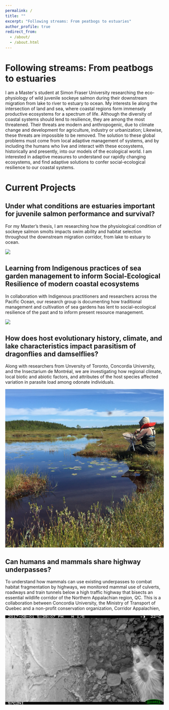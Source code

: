```yaml
---
permalink: /
title: ""
excerpt: "Following streams: From peatbogs to estuaries"
author_profile: true
redirect_from: 
  - /about/
  - /about.html
---
```

  
Following streams: From peatbogs to estuaries
=====
I am a Master's student at Simon Fraser University researching the eco-physiology of wild juvenile sockeye salmon during their downstream migration from lake to river to estuary to ocean. My interests lie along the intersection of land and sea, where coastal regions form immensely productive ecosystems for a spectrum of life. Although the diversity of coastal systems should lend to resilience, they are among the most threatened. Their threats are modern and anthropogenic, due to climate change and development for agriculture, industry or urbanization; Likewise, these threats are impossible to be removed. The solution to these global problems must come from local adaptive management of systems, and by including the humans who live and interact with these ecosystems, historically and presently, into our models of the ecological world. I am interested in adaptive measures to understand our rapidly changing ecosystems, and find adaptive solutions to confer social-ecological resilience to our coastal systems. 
  
Current Projects
=====
  
Under what conditions are estuaries important for juvenile salmon performance and survival?
-----
For my Master’s thesis, I am researching how the physiological condition of sockeye salmon smolts impacts swim ability and habitat selection throughout the downstream migration corridor, from lake to estuary to ocean.

![](/images/profile.jpg)

Learning from Indigenous practices of sea garden management to inform Social-Ecological Resilience of modern coastal ecosystems
-----
In collaboration with Indigenous practitioners and researchers across the Pacific Ocean, our research group is documenting how traditional management and cultivation of sea gardens has lent to social-ecological resilience of the past and to inform present resource management.

![](/images/clamgarden6.jpg)

How does host evolutionary history, climate, and lake characteristics impact parasitism of dragonflies and damselflies?
-----
Along with researchers from Unversity of Toronto, Concordia University, and the Insectarium de Montréal, we are investigating how regional climate, local biotic and abiotic factors, and attributes of the host species affected variation in parasite load among odonate individuals.

![](/images/odemite3.jpeg)
  
Can humans and mammals share highway underpasses?
-----
To understand how mammals can use existing underpasses to combat habitat fragmentation by highways, we monitored mammal use of culverts, roadways and train tunnels below a high traffic highway that bisects an essential wildlife corridor of the Northern Appalachian region, QC. This is a collaboration between Concordia University, the Ministry of Transport of Quebec and a non-profit conservation organization, Corridor Appalachien, 

![](/images/mammalcorridor4.JPG)
